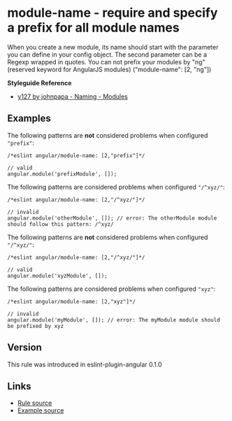 <!-- WARNING: Generated documentation. Edit docs and examples in the rule and examples file ('rules/module-name.js', 'examples/module-name.js'). -->

# module-name - require and specify a prefix for all module names

When you create a new module, its name should start with the parameter you can define in your config object.
The second parameter can be a Regexp wrapped in quotes.
You can not prefix your modules by "ng" (reserved keyword for AngularJS modules) ("module-name":  [2, "ng"])

**Styleguide Reference**

* [y127 by johnpapa - Naming - Modules](https://github.com/johnpapa/angular-styleguide/blob/master/a1/README.md#style-y127)

## Examples

The following patterns are **not** considered problems when configured `"prefix"`:

    /*eslint angular/module-name: [2,"prefix"]*/

    // valid
    angular.module('prefixModule', []);

The following patterns are considered problems when configured `"/^xyz/"`:

    /*eslint angular/module-name: [2,"/^xyz/"]*/

    // invalid
    angular.module('otherModule', []); // error: The otherModule module should follow this pattern: /^xyz/

The following patterns are **not** considered problems when configured `"/^xyz/"`:

    /*eslint angular/module-name: [2,"/^xyz/"]*/

    // valid
    angular.module('xyzModule', []);

The following patterns are considered problems when configured `"xyz"`:

    /*eslint angular/module-name: [2,"xyz"]*/

    // invalid
    angular.module('myModule', []); // error: The myModule module should be prefixed by xyz

## Version

This rule was introduced in eslint-plugin-angular 0.1.0

## Links

* [Rule source](../rules/module-name.js)
* [Example source](../examples/module-name.js)
